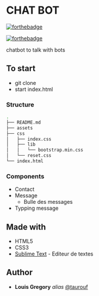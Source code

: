 
# CHAT BOT

[![forthebadge](https://forthebadge.com/images/badges/uses-html.svg)](https://forthebadge.com)

[![forthebadge](https://forthebadge.com/images/badges/uses-css.svg)](https://forthebadge.com)

chatbot to talk with bots

## To start

 - git clone
 - start index.html

### Structure
```bash
.
├── README.md
├── assets
├── css
│   ├── index.css
│   ├── lib
│   │   └── bootstrap.min.css
│   └── reset.css
└── index.html
```

### Components

- Contact
- Message
  - Bulle des messages
- Typping message


## Made with

* HTML5
* CSS3
* [Sublime Text](https://www.sublimetext.com/) - Editeur de textes


## Author

* **Louis Gregory** _alias_ [@taurouf](https://github.com/taurouf)
